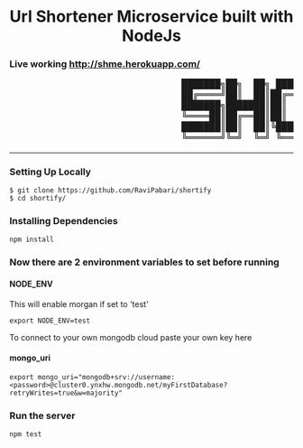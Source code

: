 <h1 align="center">Url Shortener Microservice built with NodeJs</h1>
<h3>Live working <a href="http://shme.herokuapp.com/"> http://shme.herokuapp.com/ </a>
  <pre>
                               ███████╗██╗  ██╗ ██████╗ ██████╗ ████████╗██╗███████╗██╗   ██╗
                               ██╔════╝██║  ██║██╔═══██╗██╔══██╗╚══██╔══╝██║██╔════╝╚██╗ ██╔╝
                               ███████╗███████║██║   ██║██████╔╝   ██║   ██║█████╗   ╚████╔╝ 
                               ╚════██║██╔══██║██║   ██║██╔══██╗   ██║   ██║██╔══╝    ╚██╔╝  
                               ███████║██║  ██║╚██████╔╝██║  ██║   ██║   ██║██║        ██║   
                               ╚══════╝╚═╝  ╚═╝ ╚═════╝ ╚═╝  ╚═╝   ╚═╝   ╚═╝╚═╝        ╚═╝  </pre>
<hr>


### Setting Up Locally

```
$ git clone https://github.com/RaviPabari/shortify
$ cd shortify/
```
### Installing Dependencies
```
npm install
```
### Now there are 2 environment variables to set before running
#### NODE_ENV 
This will enable morgan if set to 'test'
```
export NODE_ENV=test
```
To connect to your own mongodb cloud paste your own key here
#### mongo_uri
```
export mongo_uri="mongodb+srv://username:<password>@cluster0.ynxhw.mongodb.net/myFirstDatabase?retryWrites=true&w=majority"
```
### Run the server
```
npm test
```   
